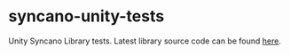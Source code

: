 # syncano-unity-tests

Unity Syncano Library tests. Latest library source code can be found [here](https://github.com/Syncano/syncano-unity).
